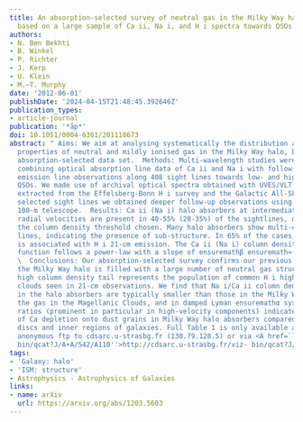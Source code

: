 ```yaml
---
title: An absorption-selected survey of neutral gas in the Milky Way halo. New results
  based on a large sample of Ca ii, Na i, and H i spectra towards QSOs
authors:
- N. Ben Bekhti
- B. Winkel
- P. Richter
- J. Kerp
- U. Klein
- M.~T. Murphy
date: '2012-06-01'
publishDate: '2024-04-15T21:48:45.392646Z'
publication_types:
- article-journal
publication: '*åp*'
doi: 10.1051/0004-6361/201118673
abstract: " Aims: We aim at analysing systematically the distribution and physical
  properties of neutral and mildly ionised gas in the Milky Way halo, based on a large
  absorption-selected data set.  Methods: Multi-wavelength studies were performed
  combining optical absorption line data of Ca ii and Na i with follow-up H i 21-cm
  emission line observations along 408 sight lines towards low- and high-redshift
  QSOs. We made use of archival optical spectra obtained with UVES/VLT. H i data were
  extracted from the Effelsberg-Bonn H i survey and the Galactic All-Sky survey. For
  selected sight lines we obtained deeper follow-up observations using the Effelsberg
  100-m telescope.  Results: Ca ii (Na i) halo absorbers at intermediate and high
  radial velocities are present in 40-55% (20-35%) of the sightlines, depending on
  the column density threshold chosen. Many halo absorbers show multi-component absorption
  lines, indicating the presence of sub-structure. In 65% of the cases, absorption
  is associated with H i 21-cm emission. The Ca ii (Na i) column density distribution
  function follows a power-law with a slope of ensuremathβ ensuremath≈ -2.2 (-1.4).\
  \  Conclusions: Our absorption-selected survey confirms our previous results that
  the Milky Way halo is filled with a large number of neutral gas structures whose
  high column density tail represents the population of common H i high- and intermediate-velocity
  clouds seen in 21-cm observations. We find that Na i/Ca ii column density ratios
  in the halo absorbers are typically smaller than those in the Milky Way disc, in
  the gas in the Magellanic Clouds, and in damped Lyman ensuremathα systems. The small
  ratios (prominent in particular in high-velocity components) indicate a lower level
  of Ca depletion onto dust grains in Milky Way halo absorbers compared to gas in
  discs and inner regions of galaxies. Full Table 1 is only available at the CDS via
  anonymous ftp to cdsarc.u-strasbg.fr (130.79.128.5) or via <A href=``http://cdsarc.u-strasbg.fr/viz-
  bin/qcat?J/A+A/542/A110''>http://cdsarc.u-strasbg.fr/viz- bin/qcat?J/A+A/542/A110</A>"
tags:
- 'Galaxy: halo'
- 'ISM: structure'
- Astrophysics - Astrophysics of Galaxies
links:
- name: arXiv
  url: https://arxiv.org/abs/1203.5603
---
```

